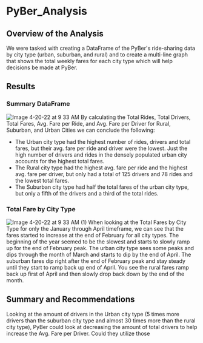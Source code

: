 # PyBer_Analysis
## Overview of the Analysis
We were tasked with creating a DataFrame of the PyBer's ride-sharing data by city type (urban, suburban, and rural) and to create a multi-line graph that shows the total weekly fares for each city type which will help decisions be made at PyBer.
## Results

### Summary DataFrame

![Image 4-20-22 at 9 33 AM](https://user-images.githubusercontent.com/101950175/164279968-309b2c4c-ba21-47d8-8f74-db44502972fe.png)
By calculating the Total Rides, Total Drivers, Total Fares, Avg. Fare per Ride, and Avg. Fare per Driver for Rural, Suburban, and Urban Cities we can conclude the following:
- The Urban city type had the highest number of rides, drivers and total fares, but their avg. fare per ride and driver were the lowest. Just the high number of drivers and rides in the densely populated urban city accounts for the highest total fares. 
- The Rural city type had the highest avg. fare per ride and the highest avg. fare per driver, but only had a total of 125 drivers and 78 rides and the lowest total fares.  
- The Suburban city type had half the total fares of the urban city type, but only a fifth of the drivers and a third of the total rides.
### Total Fare by City Type 

![Image 4-20-22 at 9 33 AM (1)](https://user-images.githubusercontent.com/101950175/164279982-08297a07-57f0-4fe4-8410-f2463727acbc.png)
When looking at the Total Fares by City Type for only the January through April timeframe, we can see that the fares started to increase at the end of February for all city types.  The beginning of the year seemed to be the slowest and starts to slowly ramp up for the end of February peak. The urban city type sees some peaks and dips through the month of March and starts to dip by the end of April.  The suburban fares dip right after the end of February peak and stay steady until they start to ramp back up end of April.  You see the rural fares ramp back up first of April and then slowly drop back down by the end of the month.


## Summary and Recommendations

Looking at the amount of drivers in the Urban city type (5 times more drivers than the suburban city type and almost 30 times more than the rural city type), PyBer could look at decreasing the amount of total drivers to help increase the Avg. Fare per Driver. Could they utilize those 
